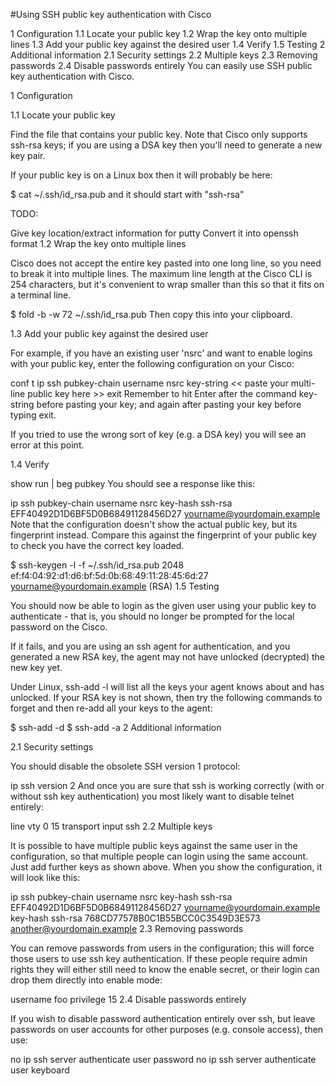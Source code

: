 #Using SSH public key authentication with Cisco

1 Configuration
1.1 Locate your public key
1.2 Wrap the key onto multiple lines
1.3 Add your public key against the desired user
1.4 Verify
1.5 Testing
2 Additional information
2.1 Security settings
2.2 Multiple keys
2.3 Removing passwords
2.4 Disable passwords entirely
You can easily use SSH public key authentication with Cisco.

1 Configuration

1.1 Locate your public key

Find the file that contains your public key. Note that Cisco only supports ssh-rsa keys; if you are using a DSA key then you'll need to generate a new key pair.

If your public key is on a Linux box then it will probably be here:

$ cat ~/.ssh/id_rsa.pub
and it should start with "ssh-rsa"

TODO:

Give key location/extract information for putty
Convert it into openssh format
1.2 Wrap the key onto multiple lines

Cisco does not accept the entire key pasted into one long line, so you need to break it into multiple lines. The maximum line length at the Cisco CLI is 254 characters, but it's convenient to wrap smaller than this so that it fits on a terminal line.

$ fold -b -w 72 ~/.ssh/id_rsa.pub
Then copy this into your clipboard.

1.3 Add your public key against the desired user

For example, if you have an existing user 'nsrc' and want to enable logins with your public key, enter the following configuration on your Cisco:

conf t
ip ssh pubkey-chain
username nsrc
key-string
<< paste your multi-line public key here >>
exit
Remember to hit Enter after the command key-string before pasting your key; and again after pasting your key before typing exit.

If you tried to use the wrong sort of key (e.g. a DSA key) you will see an error at this point.

1.4 Verify

show run | beg pubkey
You should see a response like this:

ip ssh pubkey-chain
  username nsrc
   key-hash ssh-rsa EFF40492D1D6BF5D0B68491128456D27 yourname@yourdomain.example 
Note that the configuration doesn't show the actual public key, but its fingerprint instead. Compare this against the fingerprint of your public key to check you have the correct key loaded.

$ ssh-keygen -l -f ~/.ssh/id_rsa.pub
2048 ef:f4:04:92:d1:d6:bf:5d:0b:68:49:11:28:45:6d:27  yourname@yourdomain.example (RSA)
1.5 Testing

You should now be able to login as the given user using your public key to authenticate - that is, you should no longer be prompted for the local password on the Cisco.

If it fails, and you are using an ssh agent for authentication, and you generated a new RSA key, the agent may not have unlocked (decrypted) the new key yet.

Under Linux, ssh-add -l will list all the keys your agent knows about and has unlocked. If your RSA key is not shown, then try the following commands to forget and then re-add all your keys to the agent:

$ ssh-add -d
$ ssh-add -a
2 Additional information

2.1 Security settings

You should disable the obsolete SSH version 1 protocol:

ip ssh version 2
And once you are sure that ssh is working correctly (with or without ssh key authentication) you most likely want to disable telnet entirely:

line vty 0 15
 transport input ssh
2.2 Multiple keys

It is possible to have multiple public keys against the same user in the configuration, so that multiple people can login using the same account. Just add further keys as shown above. When you show the configuration, it will look like this:

ip ssh pubkey-chain
  username nsrc
   key-hash ssh-rsa EFF40492D1D6BF5D0B68491128456D27 yourname@yourdomain.example
   key-hash ssh-rsa 768CD77578B0C1B55BCC0C3549D3E573 another@yourdomain.example
2.3 Removing passwords

You can remove passwords from users in the configuration; this will force those users to use ssh key authentication. If these people require admin rights they will either still need to know the enable secret, or their login can drop them directly into enable mode:

username foo privilege 15
2.4 Disable passwords entirely

If you wish to disable password authentication entirely over ssh, but leave passwords on user accounts for other purposes (e.g. console access), then use:

no ip ssh server authenticate user password
no ip ssh server authenticate user keyboard
